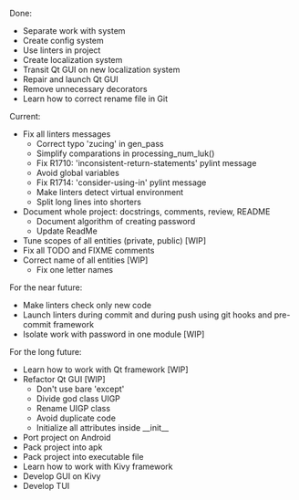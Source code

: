 Done:

- Separate work with system
- Create config system
- Use linters in project
- Create localization system
- Transit Qt GUI on new localization system
- Repair and launch Qt GUI
- Remove unnecessary decorators
- Learn how to correct rename file in Git

Current:

- Fix all linters messages
    - Correct typo 'zucing' in gen_pass
    - Simplify comparations in processing_num_luk()
    - Fix R1710: 'inconsistent-return-statements' pylint message
    - Avoid global variables
    - Fix R1714: 'consider-using-in' pylint message
    - Make linters detect virtual environment
    - Split long lines into shorters
- Document whole project: docstrings, comments, review, README
    - Document algorithm of creating password
    - Update ReadMe
- Tune scopes of all entities (private, public) [WIP]
- Fix all TODO and FIXME comments
- Correct name of all entities [WIP]
    - Fix one letter names

For the near future:

- Make linters check only new code
- Launch linters during commit and during push using git hooks and pre-commit framework
- Isolate work with password in one module [WIP]

For the long future:

- Learn how to work with Qt framework [WIP]
- Refactor Qt GUI [WIP]
    - Don't use bare 'except'
    - Divide god class UIGP
    - Rename UIGP class
    - Avoid duplicate code
    - Initialize all attributes inside \_\_init\_\_
- Port project on Android
- Pack project into apk
- Pack project into executable file
- Learn how to work with Kivy framework
- Develop GUI on Kivy
- Develop TUI
